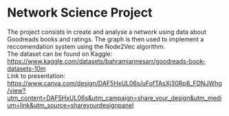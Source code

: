 # Network Science Project
The project consists in create and analyse a network using data about Goodreads books and ratings. The graph is then used to implement a reccomendation system using the Node2Vec algorithm. \
The dataset can be found on Kaggle: https://www.kaggle.com/datasets/bahramjannesarr/goodreads-book-datasets-10m \
Link to presentation: https://www.canva.com/design/DAF5HxUL06s/uFofTAsXj30Rp8_FDNJWhg/view?utm_content=DAF5HxUL06s&utm_campaign=share_your_design&utm_medium=link&utm_source=shareyourdesignpanel

